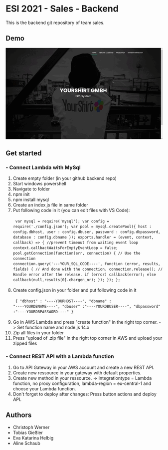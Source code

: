 # ESI 2021 - Sales - Backend

This is the backend git repository of team sales.


## Demo

![](https://github.com/giessler10/ESI_Sales_2021_Frontend/blob/22dd2d8ebb7b400420acf0e43fa34605d5abe7b1/ESI_Sales.gif)


## Get started

### - Connect Lambda with MySql

1. Create empty folder (in your github backend repo) 
2. Start windows powershell
3. Navigate to folder
5. npm init
6. npm install mysql
7. Create an index.js file in same folder
8. Put following code in it (you can edit files with VS Code): <br><br><code>
var mysql = require('mysql');
var config = require('./config.json');
var pool  = mysql.createPool({
    host     : config.dbhost,
    user     : config.dbuser,
    password : config.dbpassword,
    database : config.dbname
  });
exports.handler =  (event, context, callback) => {
  //prevent timeout from waiting event loop
  context.callbackWaitsForEmptyEventLoop = false;
  pool.getConnection(function(err, connection) {
    // Use the connection
    connection.query('---YOUR_SQL_CODE----', function (error, results, fields) {
      // And done with the connection.
      connection.release();
      // Handle error after the release.
      if (error) callback(error);
      else callback(null,results[0].chargen_nr);
    });
  });
};</code><br><br>
9. Create config.json in your folder and put following code in it <br><br><code>
{
  "dbhost" : "----YOURHOST----",
  "dbname" : "----YOURDBNAME----",
  "dbuser" :"----YOURDBUSER----",
  "dbpassword" :"----YOURDBPASSWORD----"
}</code><br><br>
10.  Go in AWS Lambda and press "create function" in the right top corner. -> Set function name and node.js 14.x
11.  Zip all files in your folder
12.  Press "upload of .zip file" in the right top corner in AWS and upload your zipped files  

### - Connect REST API with a Lambda function

1. Go to API Gateway in your AWS account and create a new REST API.
2. Create new ressource in your gateway with default properties.
3. Create new method in your ressource. -> Integrationtype = Lambda function, no proxy configuration, lambda-region = eu-central-1 and choose your Lambda function.
4. Don't forget to deploy after changes: Press button actions and deploy API.  

## Authors

- Christoph Werner
- Tobias Gießler
- Eva Katarina Helbig
- Aline Schaub